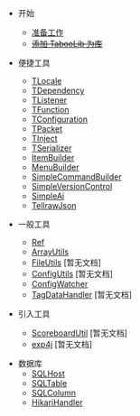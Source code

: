 * 开始
  + [准备工作](start-0.md)
  + [<s>添加 TabooLib 为库</s>](start.md)

* 便捷工具
  + [TLocale](tlocale.md)
  + [TDependency](dependency.md)
  + [TListener](TListener.md)
  + [TFunction](TFunction.md)
  + [TConfiguration](TConfiguration.md)
  + [TPacket](TPacket.md)
  + [TInject](TInject.md)
  + [TSerializer](TSerializer.md)
  + [ItemBuilder](ItemBuilder.md)
  + [MenuBuilder](MenuBuilder.md)
  + [SimpleCommandBuilder](SimpleCommandBuilder.md)
  + [SimpleVersionControl](SimpleVersionControl.md)
  + [SimpleAi](SimpleAi.md)
  + [TellrawJson](tellrawjson.md)
  
* 一般工具
  + [Ref](ref.md)
  + [ArrayUtils](arrayutils.md)
  + [FileUtils](FileUtils.md) [暂无文档]
  + [ConfigUtils](ConfigUtils.md) [暂无文档]
  + [ConfigWatcher](ConfigWatcher.md)
  + [TagDataHandler](TagDataHandler.md) [暂无文档]

* 引入工具
  + [ScoreboardUtil](ScoreboardUtil.md) [暂无文档]
  + [exp4j](exp4j.md) [暂无文档]
  
+ 数据库
  + [SQLHost](SQLHost.md)
  + [SQLTable](SQLTable.md)
  + [SQLColumn](SQLColumn.md)
  + [HikariHandler](HikariHandler.md)

